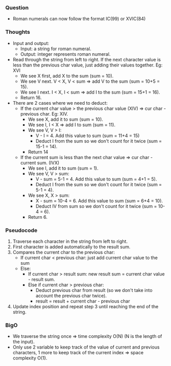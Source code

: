 ### Question
- Roman numerals can now follow the format IC(99) or XVIC(84) 

### Thoughts
- Input and output:
    - Input: a string for roman numeral.
    - Output: integer represents roman numeral.
- Read through the string from left to right. If the next character value is less than the previous char value, just adding their values together. Eg: XVI
    - We see X first, add X to the sum (sum = 10).
    - We see V next. V < X, V < sum => add V to the sum (sum = 10+5 = 15).
    - We see I next. I < X, I < sum => add I to the sum (sum = 15+1 = 16).
    - Return 16.
- There are 2 cases where we need to deduct:
    - If the current char value > the previous char value (XIV) => cur char - previous char. Eg: XIV.
        - We see X, add it to sum (sum = 10).
        - We see I, I < X => add I to sum (sum = 11).
        - We see V, V > I:
            - V - I = 4. Add this value to sum (sum = 11+4 = 15)
            - Deduct I from the sum so we don't count for it twice (sum = 15-1 = 14).
        - Return 14
    - If the current sum is less than the next char value => cur char - current sum. (IVX)
        - We see I, add it to sum (sum = 1).
        - We see V, V > sum:
            - V - sum = 5-1 = 4. Add this value to sum (sum = 4+1 = 5).
            - Deduct I from the sum so we don't count for it twice (sum = 5-1 = 4).
        - We see X, X > sum:
            - X - sum = 10-4 = 6. Add this value to sum (sum = 6+4 = 10).
            - Deduct IV from sum so we don't count for it twice (sum = 10-4 = 6).
        - Return 6.

### Pseudocode
1. Traverse each character in the string from left to right.
2. First character is added automatically to the result sum.
3. Compares the current char to the previous char:
    - If current char < previous char: just add current char value to the sum
    - Else:
        - If current char > result sum: new result sum = current char value - result sum.
        - Else if current char > previous char:
            - Deduct previous char from result (so we don't take into account the previous char twice).
            - result = result + current char - previous char
4. Update index position and repeat step 3 until reaching the end of the string.

### BigO
- We traverse the string once => time complexity O(N) (N is the length of the input).
- Only use 2 variable to keep track of the value of current and previous characters, 1 more to keep track of the current index => space complexity O(1).